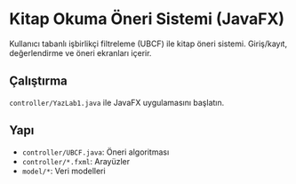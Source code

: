 # Kitap Okuma Öneri Sistemi (JavaFX)

Kullanıcı tabanlı işbirlikçi filtreleme (UBCF) ile kitap öneri sistemi. Giriş/kayıt, değerlendirme ve öneri ekranları içerir.

## Çalıştırma
`controller/YazLab1.java` ile JavaFX uygulamasını başlatın.

## Yapı
- `controller/UBCF.java`: Öneri algoritması
- `controller/*.fxml`: Arayüzler
- `model/*`: Veri modelleri
